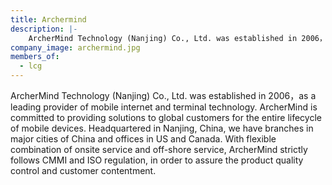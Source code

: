 ```yaml
---
title: Archermind
description: |-
    ArcherMind Technology (Nanjing) Co., Ltd. was established in 2006，as a leading provider of mobile internet and terminal technology.
company_image: archermind.jpg
members_of:
  - lcg
---
```

ArcherMind Technology (Nanjing) Co., Ltd. was established in 2006，as a leading provider of mobile internet and terminal technology. ArcherMind is committed to providing solutions to global customers for the entire lifecycle of mobile devices. Headquartered in Nanjing, China, we have branches in major cities of China and offices in US and Canada. With flexible combination of onsite service and off-shore service, ArcherMind strictly follows CMMI and ISO regulation, in order to assure the product quality control and customer contentment.

